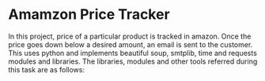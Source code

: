# Amamzon Price Tracker
In this project, price of a particular product is tracked in amazon. Once the price goes down below a desired amount, an email is sent to the customer.
This uses python and implements beautiful soup, smtplib, time and requests modules and libraries. The libraries, modules and other tools referred during this task are as follows:
